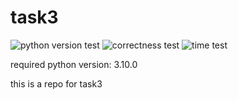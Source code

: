 # task3

![python version test](https://github.com/YuliaGURevichh/task3/actions/workflows/python_version_test.yml/badge.svg)
![correctness test](https://github.com/YuliaGURevichh/task3/actions/workflows/correctness_test.yml/badge.svg)
![time test](https://github.com/YuliaGURevichh/task3/actions/workflows/time_test.yml/badge.svg)


required python version: 3.10.0

this is a repo for task3
